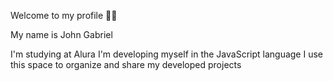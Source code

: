 Welcome to my profile 💙💙
                                                    
My name is John Gabriel

I'm studying at Alura
I'm developing myself in the JavaScript language
I use this space to organize and share my developed projects
